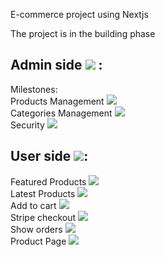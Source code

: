 E-commerce project using Nextjs <br />

The project is in the building phase <br />

## Admin side ![](https://geps.dev/progress/50) :
Milestones: <br />
Products Management  ![](https://geps.dev/progress/100) <br />
Categories Management ![](https://geps.dev/progress/50) <br />
Security ![](https://geps.dev/progress/0) <br />

## User side ![](https://geps.dev/progress/0):  <br />
Featured Products ![](https://geps.dev/progress/0)  <br />
Latest Products ![](https://geps.dev/progress/0)  <br />
Add to cart ![](https://geps.dev/progress/0)  <br />
Stripe checkout ![](https://geps.dev/progress/0)  <br />
Show orders ![](https://geps.dev/progress/0)  <br />
Product Page ![](https://geps.dev/progress/0)  <br />


